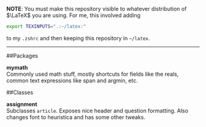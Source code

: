 **NOTE**: You must make this repository visible to whatever distribution of $\LaTeX$ you are using. For me,
this involved adding 

```bash
export TEXINPUTS=".:~/latex:"
```

to my `.zshrc` and then keeping this repository in `~/latex`.

* * *
##Packages

**mymath**  
Commonly used math stuff, mostly shortcuts for fields like the reals, common text expressions like
span and argmin, etc.

##Classes

**assignment**  
Subclasses `article`. Exposes nice header and question formatting. Also changes font to heuristica 
and has some other tweaks.
